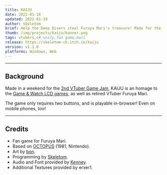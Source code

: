 ```yaml
---
title: KAIJU
date: 2022-01-16
updated: 2022-01-19
author: Skeletom
brief: Help the Deep Divers steal Furuya Mari's treasure! Made for the 2nd Annual VTuber Game Jam!
thumb: /img/projects/kaiju/banner.png
tags: vtubers,c#,unity,fan game,mari
release: https://skeletom-ch.itch.io/kaiju
version: v1.1.0
platforms: Windows, Web
---
```


---

## Background

Made in a weekend for the [2nd VTuber Game Jam](https://itch.io/jam/2nd-vtuber-game-jam), KAIJU is an homage to the [Game & Watch LCD games](https://en.wikipedia.org/wiki/Game_%26_Watch), as well as retired VTuber Furuya Mari.

The game only requires two buttons, and is playable in-browser! Even on mobile phones, too!

---

## Credits

- Fan game for Furuya Mari.
- Based on [OCTOPUS](https://en.wikipedia.org/wiki/List_of_Game_%26_Watch_games) (1981, Nintendo).
- Art by [bon](https://twitter.com/chiffles_).
- Programming by [Skeletom](https://twitter.com/FomTarro).
- Audio and Font provided by [Kenney](https://kenney.nl/).
- Additional Textures provided by erxer1.